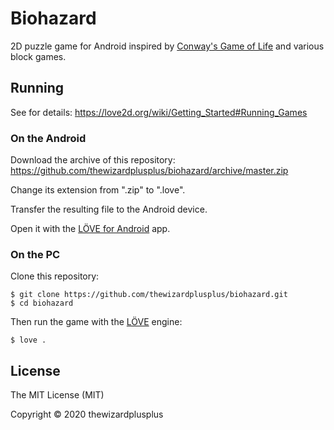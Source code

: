 # Biohazard

2D puzzle game for Android inspired by [Conway's Game of Life](https://en.wikipedia.org/wiki/Conway's_Game_of_Life) and various block games.

## Running

See for details: https://love2d.org/wiki/Getting_Started#Running_Games

### On the Android

Download the archive of this repository: https://github.com/thewizardplusplus/biohazard/archive/master.zip

Change its extension from ".zip" to ".love".

Transfer the resulting file to the Android device.

Open it with the [LÖVE for Android](https://play.google.com/store/apps/details?id=org.love2d.android) app.

### On the PC

Clone this repository:

```
$ git clone https://github.com/thewizardplusplus/biohazard.git
$ cd biohazard
```

Then run the game with the [LÖVE](https://love2d.org/) engine:

```
$ love .
```

## License

The MIT License (MIT)

Copyright &copy; 2020 thewizardplusplus
